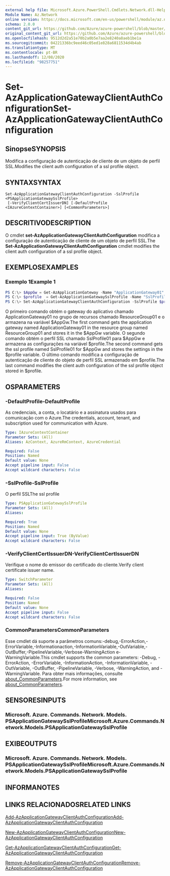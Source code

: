 ```yaml
---
external help file: Microsoft.Azure.PowerShell.Cmdlets.Network.dll-Help.xml
Module Name: Az.Network
online version: https://docs.microsoft.com/en-us/powershell/module/az.network/set-azapplicationgatewayclientauthconfiguration
schema: 2.0.0
content_git_url: https://github.com/Azure/azure-powershell/blob/master/src/Network/Network/help/Set-AzApplicationGatewayClientAuthConfiguration.md
original_content_git_url: https://github.com/Azure/azure-powershell/blob/master/src/Network/Network/help/Set-AzApplicationGatewayClientAuthConfiguration.md
ms.openlocfilehash: 9512d2d2a51e70b2a0b5e7aa2e8240a8aeb1be1a
ms.sourcegitcommit: 04221336bc9eed46c05ed1e828a6811534d4b4ab
ms.translationtype: MT
ms.contentlocale: pt-BR
ms.lasthandoff: 12/08/2020
ms.locfileid: "98257751"
---
```

# <span data-ttu-id="a5938-101">Set-AzApplicationGatewayClientAuthConfiguration</span><span class="sxs-lookup"><span data-stu-id="a5938-101">Set-AzApplicationGatewayClientAuthConfiguration</span></span>

## <span data-ttu-id="a5938-102">Sinopse</span><span class="sxs-lookup"><span data-stu-id="a5938-102">SYNOPSIS</span></span>
<span data-ttu-id="a5938-103">Modifica a configuração de autenticação de cliente de um objeto de perfil SSL.</span><span class="sxs-lookup"><span data-stu-id="a5938-103">Modifies the client auth configuration of a ssl profile object.</span></span>

## <span data-ttu-id="a5938-104">SYNTAX</span><span class="sxs-lookup"><span data-stu-id="a5938-104">SYNTAX</span></span>

```
Set-AzApplicationGatewayClientAuthConfiguration -SslProfile <PSApplicationGatewaySslProfile>
 [-VerifyClientCertIssuerDN] [-DefaultProfile <IAzureContextContainer>] [<CommonParameters>]
```

## <span data-ttu-id="a5938-105">DESCRITIVO</span><span class="sxs-lookup"><span data-stu-id="a5938-105">DESCRIPTION</span></span>
<span data-ttu-id="a5938-106">O cmdlet **set-AzApplicationGatewayClientAuthConfiguration** modifica a configuração de autenticação de cliente de um objeto de perfil SSL.</span><span class="sxs-lookup"><span data-stu-id="a5938-106">The **Set-AzApplicationGatewayClientAuthConfiguration** cmdlet modifies the client auth configuration of a ssl profile object.</span></span>

## <span data-ttu-id="a5938-107">EXEMPLOS</span><span class="sxs-lookup"><span data-stu-id="a5938-107">EXAMPLES</span></span>

### <span data-ttu-id="a5938-108">Exemplo 1</span><span class="sxs-lookup"><span data-stu-id="a5938-108">Example 1</span></span>
```powershell
PS C:\> $AppGw = Get-AzApplicationGateway -Name "ApplicationGateway01" -ResourceGroupName "ResourceGroup01"
PS C:\> $profile  = Get-AzApplicationGatewaySslProfile -Name "SslProfile01" -ApplicationGateway $AppGw
PS C:\> Set-AzApplicationGatewayClientAuthConfiguration -SslProfile $profile -VerifyClientCertIssuerDN
```

<span data-ttu-id="a5938-109">O primeiro comando obtém o gateway do aplicativo chamado ApplicationGateway01 no grupo de recursos chamado ResourceGroup01 e o armazena na variável $AppGw.</span><span class="sxs-lookup"><span data-stu-id="a5938-109">The first command gets the application gateway named ApplicationGateway01 in the resource group named ResourceGroup01 and stores it in the $AppGw variable.</span></span> <span data-ttu-id="a5938-110">O segundo comando obtém o perfil SSL chamado SslProfile01 para $AppGw e armazena as configurações na variável $profile.</span><span class="sxs-lookup"><span data-stu-id="a5938-110">The second command gets the ssl profile named SslProfile01 for $AppGw and stores the settings in the $profile variable.</span></span> <span data-ttu-id="a5938-111">O último comando modifica a configuração de autenticação de cliente do objeto de perfil SSL armazenado em $profile.</span><span class="sxs-lookup"><span data-stu-id="a5938-111">The last command modifies the client auth configuration of the ssl profile object stored in $profile.</span></span>

## <span data-ttu-id="a5938-112">OS</span><span class="sxs-lookup"><span data-stu-id="a5938-112">PARAMETERS</span></span>

### <span data-ttu-id="a5938-113">-DefaultProfile</span><span class="sxs-lookup"><span data-stu-id="a5938-113">-DefaultProfile</span></span>
<span data-ttu-id="a5938-114">As credenciais, a conta, o locatário e a assinatura usados para comunicação com o Azure.</span><span class="sxs-lookup"><span data-stu-id="a5938-114">The credentials, account, tenant, and subscription used for communication with Azure.</span></span>

```yaml
Type: IAzureContextContainer
Parameter Sets: (All)
Aliases: AzContext, AzureRmContext, AzureCredential

Required: False
Position: Named
Default value: None
Accept pipeline input: False
Accept wildcard characters: False
```

### <span data-ttu-id="a5938-115">-SslProfile</span><span class="sxs-lookup"><span data-stu-id="a5938-115">-SslProfile</span></span>
<span data-ttu-id="a5938-116">O perfil SSL</span><span class="sxs-lookup"><span data-stu-id="a5938-116">The ssl profile</span></span>

```yaml
Type: PSApplicationGatewaySslProfile
Parameter Sets: (All)
Aliases:

Required: True
Position: Named
Default value: None
Accept pipeline input: True (ByValue)
Accept wildcard characters: False
```

### <span data-ttu-id="a5938-117">-VerifyClientCertIssuerDN</span><span class="sxs-lookup"><span data-stu-id="a5938-117">-VerifyClientCertIssuerDN</span></span>
<span data-ttu-id="a5938-118">Verifique o nome do emissor do certificado do cliente.</span><span class="sxs-lookup"><span data-stu-id="a5938-118">Verify client certificate issuer name.</span></span>

```yaml
Type: SwitchParameter
Parameter Sets: (All)
Aliases:

Required: False
Position: Named
Default value: None
Accept pipeline input: False
Accept wildcard characters: False
```

### <span data-ttu-id="a5938-119">CommonParameters</span><span class="sxs-lookup"><span data-stu-id="a5938-119">CommonParameters</span></span>
<span data-ttu-id="a5938-120">Esse cmdlet dá suporte a parâmetros comuns:-debug,-ErrorAction,-ErrorVariable,-Informationaction,-InformationVariable,-OutVariable,-OutBuffer,-PipelineVariable,-Verbose-WarningAction e-WarningVariable.</span><span class="sxs-lookup"><span data-stu-id="a5938-120">This cmdlet supports the common parameters: -Debug, -ErrorAction, -ErrorVariable, -InformationAction, -InformationVariable, -OutVariable, -OutBuffer, -PipelineVariable, -Verbose, -WarningAction, and -WarningVariable.</span></span> <span data-ttu-id="a5938-121">Para obter mais informações, consulte [about_CommonParameters](http://go.microsoft.com/fwlink/?LinkID=113216).</span><span class="sxs-lookup"><span data-stu-id="a5938-121">For more information, see [about_CommonParameters](http://go.microsoft.com/fwlink/?LinkID=113216).</span></span>

## <span data-ttu-id="a5938-122">SENSORES</span><span class="sxs-lookup"><span data-stu-id="a5938-122">INPUTS</span></span>

### <span data-ttu-id="a5938-123">Microsoft. Azure. Commands. Network. Models. PSApplicationGatewaySslProfile</span><span class="sxs-lookup"><span data-stu-id="a5938-123">Microsoft.Azure.Commands.Network.Models.PSApplicationGatewaySslProfile</span></span>

## <span data-ttu-id="a5938-124">EXIBE</span><span class="sxs-lookup"><span data-stu-id="a5938-124">OUTPUTS</span></span>

### <span data-ttu-id="a5938-125">Microsoft. Azure. Commands. Network. Models. PSApplicationGatewaySslProfile</span><span class="sxs-lookup"><span data-stu-id="a5938-125">Microsoft.Azure.Commands.Network.Models.PSApplicationGatewaySslProfile</span></span>

## <span data-ttu-id="a5938-126">INFORMA</span><span class="sxs-lookup"><span data-stu-id="a5938-126">NOTES</span></span>

## <span data-ttu-id="a5938-127">LINKS RELACIONADOS</span><span class="sxs-lookup"><span data-stu-id="a5938-127">RELATED LINKS</span></span>

[<span data-ttu-id="a5938-128">Add-AzApplicationGatewayClientAuthConfiguration</span><span class="sxs-lookup"><span data-stu-id="a5938-128">Add-AzApplicationGatewayClientAuthConfiguration</span></span>](./Add-AzApplicationGatewayClientAuthConfiguration.md)

[<span data-ttu-id="a5938-129">New-AzApplicationGatewayClientAuthConfiguration</span><span class="sxs-lookup"><span data-stu-id="a5938-129">New-AzApplicationGatewayClientAuthConfiguration</span></span>](./New-AzApplicationGatewayClientAuthConfiguration.md)

[<span data-ttu-id="a5938-130">Get-AzApplicationGatewayClientAuthConfiguration</span><span class="sxs-lookup"><span data-stu-id="a5938-130">Get-AzApplicationGatewayClientAuthConfiguration</span></span>](./Get-AzApplicationGatewayClientAuthConfiguration.md)

[<span data-ttu-id="a5938-131">Remove-AzApplicationGatewayClientAuthConfiguration</span><span class="sxs-lookup"><span data-stu-id="a5938-131">Remove-AzApplicationGatewayClientAuthConfiguration</span></span>](./Remove-AzApplicationGatewayClientAuthConfiguration.md)